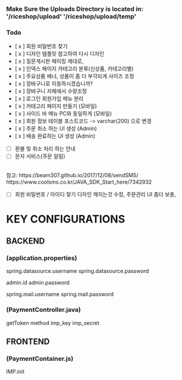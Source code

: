 ### Make Sure the Uploads Directory is located in: '/riceshop/upload' '/riceshop/upload/temp'

### Todo
- [ x ] 회원 비밀번호 찾기
- [ x ] 디자인 템플릿 참고하여 다시 디자인
- [ x ] 질문게시판 페이징 제대로, 
- [ x ] 인덱스 페이지 카테고리 분류(신상품, 카테고리별)
- [ x ] 주요상품 배너, 상품이 좀 더 부각되게 사이즈 조정
- [ x ] 장바구니로 이동하시겠습니까?
- [ x ] 장바구니 자체에서 수량조정
- [ x ] 로그인 회원가입 메뉴 분리
- [ x ] 카테고리 페이지 만들기 (모바일)
- [ x ] 사이드 바 메뉴 PC와 동일하게 (모바일)
- [ x ] 회원 정보 테이블 포스트코드 -> varchar(200) 으로 변경
- [ x ] 주문 취소 하는 UI 생성 (Admin)
- [ x ] 배송 완료하는 UI 생성 (Admin)
- [ ] 환불 및 취소 처리 하는 안내 
- [ ] 문자 서비스(주문 알림) 
<br />
참고: https://beam307.github.io/2017/12/08/sendSMS/ <br />
https://www.coolsms.co.kr/JAVA_SDK_Start_here/7342932

- [ ] 회원 비밀번호 / 아이디 찾기 디자인 깨지는것 수정, 주문관리 UI 좀더 보충,  



# KEY CONFIGURATIONS
## BACKEND

### (application.properties)
spring.datasource.username
spring.datasource.password

admin.id
admin.password

spring.mail.username
spring.mail.password

### (PaymentController.java)
getToken method
imp_key
imp_secret

## FRONTEND

### (PaymentContainer.js)

IMP.init

